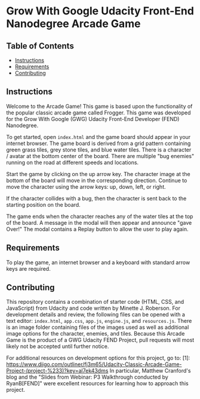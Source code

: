 # Grow With Google Udacity Front-End Nanodegree Arcade Game

## Table of Contents

* [Instructions](#instructions)
* [Requirements](#requirements)
* [Contributing](#contributing)

## Instructions

Welcome to the Arcade Game! This game is based upon the functionality of the popular classic arcade game called Frogger. This game was developed for the Grow With Google (GWG) Udacity Front-End Developer (FEND) Nanodegree.

To get started, open `index.html` and the game board should appear in your internet browser. The game board is derived from a grid pattern containing green grass tiles, grey stone tiles, and blue water tiles. There is a character / avatar at the bottom center of the board.  There are multiple "bug enemies" running on the road at different speeds and locations.

Start the game by clicking on the up arrow key. The character image at the bottom of the board will move in the corresponding direction. Continue to  move the character using the arrow keys: up, down, left, or right.

If the character collides with a bug, then the character is sent back to the starting position on the board.

The game ends when the character reaches any of the water tiles at the top of the board. A message in the modal will then appear and announce "gave Over!" The modal contains a Replay button to allow the user to play again.

## Requirements

To play the game, an internet browser and a keyboard with standard arrow keys are required.

## Contributing

This repository contains a combination of starter code (HTML, CSS, and JavaScript) from Udacity and code written by Minette J. Roberson. For development details and review, the following files can be opened with a text editor: `index.html`, `app.css`, `app.js`, `engine.js`, and `resources.js`. There is an image folder containing files of the images used as well as additional image options for the character, enemies, and tiles. Because this Arcade Game is the product of a GWG Udacity FEND Project,  pull requests will most likely not be accepted until further notice.

For additional resources on development options for this project, go to: [1]: https://www.diigo.com/outliner/fj3m65/Udacity-Classic-Arcade-Game-Project-(project-%233)?key=al7ek43dms In particular, Matthew Cranford's blog and the "Slides from Webinar: P3 Walkthrough conducted by RyanB[FEND]" were excellent resources for learning how to approach this project.
